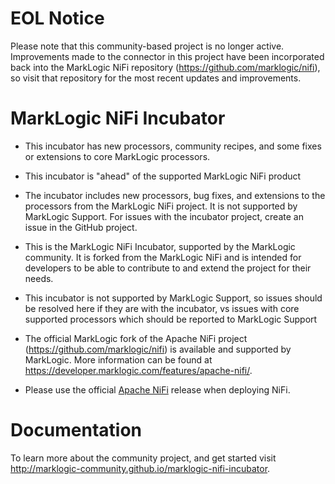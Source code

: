# EOL Notice

Please note that this community-based project is no longer active. Improvements made to the connector in this project have been incorporated back into the MarkLogic NiFi repository (https://github.com/marklogic/nifi), so visit that repository for the most recent updates and improvements.

# MarkLogic NiFi Incubator

* This incubator has new processors, community recipes, and some fixes or extensions to core MarkLogic processors.

* This incubator is "ahead" of the supported MarkLogic NiFi product

* The incubator includes new processors, bug fixes, and extensions to the processors from the MarkLogic NiFi project. It is not supported by MarkLogic Support. For issues with the incubator project, create an issue in the GitHub project.

* This is the MarkLogic NiFi Incubator, supported by the MarkLogic community. It is forked from the MarkLogic NiFi and is intended for developers to be able to contribute to and extend the project for their needs. 

* This incubator is not supported by MarkLogic Support, so issues should be resolved here if they are with the incubator, vs issues with core supported processors which should be reported to MarkLogic Support

* The official MarkLogic fork of the Apache NiFi project (https://github.com/marklogic/nifi) is available and supported by MarkLogic. More information can be found at https://developer.marklogic.com/features/apache-nifi/.

* Please use the official [Apache NiFi](https://nifi.apache.org/) release when deploying NiFi.


# Documentation 
To learn more about the community project, and get started visit http://marklogic-community.github.io/marklogic-nifi-incubator.
